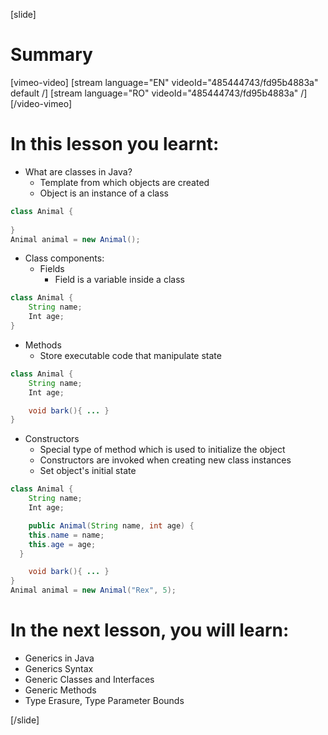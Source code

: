 [slide]
# Summary

[vimeo-video]
[stream language="EN" videoId="485444743/fd95b4883a" default /]
[stream language="RO" videoId="485444743/fd95b4883a"  /]
[/video-vimeo]

# In this lesson you learnt:

- What are classes in Java?
    - Template from which objects are created
    - Object is an instance of a class
```java
class Animal { 
    
}
Animal animal = new Animal();
```
- Class components:
    - Fields 
        - Field is a variable inside a class
```java
class Animal { 
    String name;
    Int age;
}
```
- Methods 
    - Store executable code that manipulate state
```java
class Animal { 
    String name;
    Int age;

    void bark(){ ... }
}
```
- Constructors
    - Special type of method which is used to initialize the object
    - Constructors are invoked when creating new class instances
    - Set object's initial state
```java
class Animal { 
    String name;
    Int age;

    public Animal(String name, int age) {
    this.name = name;
    this.age = age;
  }

    void bark(){ ... }
}
Animal animal = new Animal("Rex", 5);
```

# In the next lesson, you will learn:

- Generics in Java 
- Generics Syntax
- Generic Classes and Interfaces
- Generic Methods
- Type Erasure, Type Parameter Bounds


[/slide]